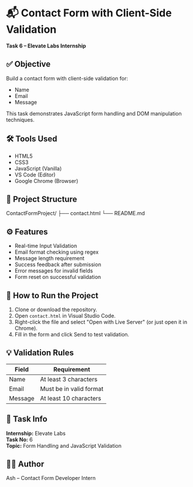 
# 📬 Contact Form with Client-Side Validation

**Task 6 – Elevate Labs Internship**

## ✅ Objective
Build a contact form with client-side validation for:
- Name
- Email
- Message

This task demonstrates JavaScript form handling and DOM manipulation techniques.

## 🛠️ Tools Used
- HTML5
- CSS3
- JavaScript (Vanilla)
- VS Code (Editor)
- Google Chrome (Browser)

## 📂 Project Structure
ContactFormProject/
├── contact.html
└── README.md

## ⚙️ Features
- Real-time Input Validation
- Email format checking using regex
- Message length requirement
- Success feedback after submission
- Error messages for invalid fields
- Form reset on successful validation

## 🚀 How to Run the Project
1. Clone or download the repository.
2. Open `contact.html` in Visual Studio Code.
3. Right-click the file and select "Open with Live Server" (or just open it in Chrome).
4. Fill in the form and click Send to test validation.

## 💡 Validation Rules

| Field    | Requirement                 |
|----------|-----------------------------|
| Name     | At least 3 characters       |
| Email    | Must be in valid format     |
| Message  | At least 10 characters      |

## 📌 Task Info
**Internship:** Elevate Labs  
**Task No:** 6  
**Topic:** Form Handling and JavaScript Validation

## 👨‍💻 Author
Ash – Contact Form Developer Intern
